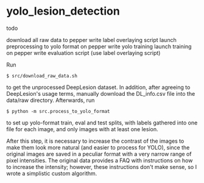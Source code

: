 # yolo_lesion_detection

todo

download all raw data to pepper
write label overlaying script
launch preprocessing to yolo format on pepper
write yolo training 
launch training on pepper
write evaluation script (use label overlaying script)

Run

`$ src/download_raw_data.sh`

to get the unprocessed DeepLesion dataset. In addition, after agreeing to DeepLesion's usage
terms, manually download the DL_info.csv file into the data/raw directory. Afterwards, run

`$ python -m src.process_to_yolo_format`

to set up yolo-format train, eval and test splits, with labels gathered into one file for each
image, and only images with at least one lesion.

After this step, it is necessary to increase
the contrast of the images to make them look more natural (and easier to process for YOLO),
since the original images are saved in a peculiar format with a very narrow range of pixel
intensities. The original data provides a FAQ with instructions on how to increase the intensity;
however, these instructions don't make sense, so I wrote a simplistic custom algorithm.